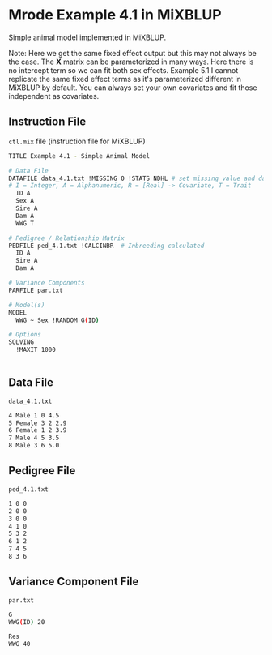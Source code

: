 # Mrode Example 4.1 in MiXBLUP

Simple animal model implemented in MiXBLUP. 

Note: Here we get the same fixed effect output but this may not always be the case. 
The **X** matrix can be parameterized in many ways. Here there is no intercept term
so we can fit both sex effects. Example 5.1 I cannot replicate the same fixed effect
terms as it's parameterized different in MiXBLUP by default. You can always set your
own covariates and fit those independent as covariates. 

## Instruction File

`ctl.mix` file (instruction file for MiXBLUP)

```bash
TITLE Example 4.1 - Simple Animal Model

# Data File
DATAFILE data_4.1.txt !MISSING 0 !STATS NDHL # set missing value and data statistics
# I = Integer, A = Alphanumeric, R = [Real] -> Covariate, T = Trait
  ID A
  Sex A
  Sire A
  Dam A
  WWG T

# Pedigree / Relationship Matrix
PEDFILE ped_4.1.txt !CALCINBR  # Inbreeding calculated
  ID A
  Sire A
  Dam A

# Variance Components
PARFILE par.txt

# Model(s)
MODEL 
  WWG ~ Sex !RANDOM G(ID)

# Options
SOLVING 
  !MAXIT 1000
 
```

## Data File

`data_4.1.txt`

```bash
4 Male 1 0 4.5
5 Female 3 2 2.9
6 Female 1 2 3.9
7 Male 4 5 3.5
8 Male 3 6 5.0
```

## Pedigree File

`ped_4.1.txt`

```bash
1 0 0
2 0 0
3 0 0
4 1 0
5 3 2
6 1 2
7 4 5
8 3 6
```

## Variance Component File

`par.txt`

```bash
G
WWG(ID) 20

Res
WWG 40
```






